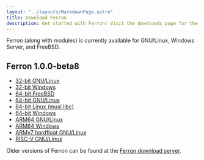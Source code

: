 ```yaml
---
layout: "../layouts/MarkdownPage.astro"
title: Download Ferron
description: Get started with Ferron! Visit the downloads page for the latest stable releases to find your perfect fit!
---
```


Ferron (along with modules) is currently available for GNU/Linux, Windows Server, and FreeBSD.

## Ferron 1.0.0-beta8

- [32-bit GNU/Linux](https://downloads.ferronweb.org/1.0.0-beta8/ferron-1.0.0-beta8-i686-unknown-linux-gnu.zip)
- [32-bit Windows](https://downloads.ferronweb.org/1.0.0-beta8/ferron-1.0.0-beta8-i686-pc-windows-msvc.zip)
- [64-bit FreeBSD](https://downloads.ferronweb.org/1.0.0-beta8/ferron-1.0.0-beta8-x86_64-unknown-freebsd.zip)
- [64-bit GNU/Linux](https://downloads.ferronweb.org/1.0.0-beta8/ferron-1.0.0-beta8-x86_64-unknown-linux-gnu.zip)
- [64-bit Linux (musl libc)](https://downloads.ferronweb.org/1.0.0-beta8/ferron-1.0.0-beta8-x86_64-unknown-linux-musl.zip)
- [64-bit Windows](https://downloads.ferronweb.org/1.0.0-beta8/ferron-1.0.0-beta8-x86_64-pc-windows-msvc.zip)
- [ARM64 GNU/Linux](https://downloads.ferronweb.org/1.0.0-beta8/ferron-1.0.0-beta8-aarch64-unknown-linux-gnu.zip)
- [ARM64 Windows](https://downloads.ferronweb.org/1.0.0-beta8/ferron-1.0.0-beta8-aarch64-pc-windows-msvc.zip)
- [ARMv7 hardfloat GNU/Linux](https://downloads.ferronweb.org/1.0.0-beta8/ferron-1.0.0-beta8-armv7-unknown-linux-gnueabihf.zip)
- [RISC-V GNU/Linux](https://downloads.ferronweb.org/1.0.0-beta8/ferron-1.0.0-beta8-riscv64gc-unknown-linux-gnu.zip)

Older versions of Ferron can be found at the [Ferron download server](https://downloads.ferronweb.org/).
